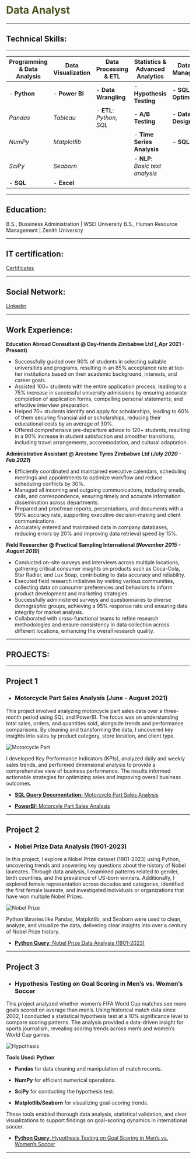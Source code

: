 # <span style="color: #4B5320;">Data Analyst</span>



---

## Technical Skills:
---


| Programming & Data Analysis           | Data Visualization                    | Data Processing & ETL                    | Statistics & Advanced Analytics            | Database Management                    |
|---------------------------------------|---------------------------------------|-------------------------------------------|--------------------------------------------|---------------------------------------|
| - **Python**                          | - **Power BI**                        | - **Data Wrangling**                      | - **Hypothesis Testing**                   | - **SQL Optimization**                |
|    *Pandas*                            |    *Tableau*                          |   - **ETL**: *Python, SQL*                | - **A/B Testing**                         | - **Database Design**                 |
|    *NumPy*                             |    *Matplotlib*                       |                                           | - **Time Series Analysis**                | - **SQLite**                          |
|    *SciPy*                             |    *Seaborn*                         |                                           | - **NLP**: *Basic text analysis*          |                                       |
| - **SQL**                             | - **Excel**                          |                                           |                                            |                                       |


---

## Education:

B.S., Bussiness Administration | WSEI University
B.S., Human Resource Management | Zenith University

---
## IT certification:

[Certificates](https://www.linkedin.com/in/adewole-oyediran-6204a2263/details/certifications/)

---
## Social Network:

[Linkedin](https://linkedin.com/in/adewole-oyediran-6204a2263)

---
## Work Experience:
**Education Abroad Consultant @ Day-friends Zimbabwe Ltd (_Apr 2021 - Present)**
- Successfully guided over 90% of students in selecting suitable universities and programs, resulting in an 85% acceptance rate at top-tier institutions based on their academic background, interests, and career goals.
- Assisted 100+ students with the entire application process, leading to a 75% increase in successful university admissions by ensuring accurate completion of application forms, compelling personal statements, and effective interview preparation.
- Helped 70+ students identify and apply for scholarships, leading to 60% of them securing financial aid or scholarships, reducing their educational costs by an average of 30%.
- Offered comprehensive pre-departure advice to 120+ students, resulting in a 90% increase in student satisfaction and smoother transitions, including travel arrangements, accommodation, and cultural adaptation.


**Administrative Assistant @ Arestone Tyres Zimbabwe Ltd (_July 2020 - Feb 2021_)**
- Efficiently coordinated and maintained executive calendars, scheduling meetings and appointments to optimize workflow and reduce scheduling conflicts by 30%.
- Managed all incoming and outgoing communications, including emails, calls, and correspondence, ensuring timely and accurate information dissemination across departments.
- Prepared and proofread reports, presentations, and documents with a 99% accuracy rate, supporting executive decision-making and client communications.
- Accurately entered and maintained data in company databases, reducing errors by 20% and improving data retrieval speed by 15%.

**Field Researcher @ Practical Sampling International (_November 2015 - August 2019_)**
- Conducted on-site surveys and interviews across multiple locations, gathering critical consumer insights on products such as Coca-Cola, Star Radler, and Lux Soap, contributing to data accuracy and reliability.
- Executed field research initiatives by visiting various communities, collecting data on consumer preferences and behaviors to inform product development and marketing strategies.
- Successfully administered surveys and questionnaires to diverse demographic groups, achieving a 95% response rate and ensuring data integrity for market analysis.
- Collaborated with cross-functional teams to refine research methodologies and ensure consistency in data collection across different locations, enhancing the overall research quality.


---

## PROJECTS:
---

## Project 1

- ### Motorcycle Part Sales Analysis (June - August 2021)

This project involved analyzing motorcycle part sales data over a three-month period using SQL and PowerBI. The focus was on understanding total sales, orders, and quantities sold, alongside trends and performance comparisons. By cleaning and transforming the data, I uncovered key insights into sales by product category, store location, and client type.

 ![Motorcycle Part](assest/PowerBI_pro.jpg)

 
I developed Key Performance Indicators (KPIs), analyzed daily and weekly sales trends, and performed dimensional analysis to provide a comprehensive view of business performance. The results informed actionable strategies for optimizing sales and improving overall business outcomes.

- [**SQL Query Documentation:** Motorcycle Part Sales Analysis](https://github.com/Bensha93/portfolio/blob/main/SQL%20Query%20Documentation_%20Motorcycle%20_Part%20Sales%20Analysis.pdf)

- [**PowerBI:** Motorcyle Part Sales Analysis](https://github.com/Bensha93/portfolio/blob/main/Motorcycle_Part_Sales_PowerBI.pbix)



---

  

## Project 2
- ### Nobel Prize Data Analysis (1901-2023)

In this project, I explore a Nobel Prize dataset (1901-2023) using Python, uncovering trends and answering key questions about the history of Nobel laureates. Through data analysis, I examined patterns related to gender, birth countries, and the prevalence of US-born winners. Additionally, I explored female representation across decades and categories, identified the first female laureate, and investigated individuals or organizations that have won multiple Nobel Prizes.

![Nobel Prize](assest/python-line.png)

Python libraries like Pandas, Matplotlib, and Seaborn were used to clean, analyze, and visualize the data, delivering clear insights into over a century of Nobel Prize history.

- [**Python Query**: Nobel Prize Data Analysis (1901-2023)](https://colab.research.google.com/drive/1ozfvYIuKwlSgOk17p67s0dVEzfj8N2XZ?usp=sharing)


---


## Project 3
- ### Hypothesis Testing on Goal Scoring in Men’s vs. Women’s Soccer

This project analyzed whether women’s FIFA World Cup matches see more goals scored on average than men’s. Using historical match data since 2002, I conducted a statistical hypothesis test at a 10% significance level to compare scoring patterns. The analysis provided a data-driven insight for sports journalism, revealing scoring trends across men’s and women’s World Cup games.

![Hypothesis](assest/soccer-pitch.jpg)

**Tools Used: Python**

- **Pandas** for data cleaning and manipulation of match records.

- **NumPy** for efficient numerical operations.

- **SciPy** for conducting the hypothesis test.

- **Matplotlib/Seaborn** for visualizing goal-scoring trends.

These tools enabled thorough data analysis, statistical validation, and clear visualizations to support findings on goal-scoring dynamics in international soccer.

- [**Python Query**: Hypothesis Testing on Goal Scoring in Men’s vs. Women’s Soccer](https://colab.research.google.com/drive/18rZZ1Gc0bDx60Cs0WgiEfbEDW8PPB8qp?usp=sharing)



---
